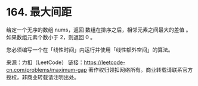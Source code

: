# 164. 最大间距

给定一个无序的数组 nums，返回 数组在排序之后，相邻元素之间最大的差值 。如果数组元素个数小于 2，则返回 0 。

您必须编写一个在「线性时间」内运行并使用「线性额外空间」的算法。

来源：力扣（LeetCode）
链接：https://leetcode-cn.com/problems/maximum-gap
著作权归领扣网络所有。商业转载请联系官方授权，非商业转载请注明出处。